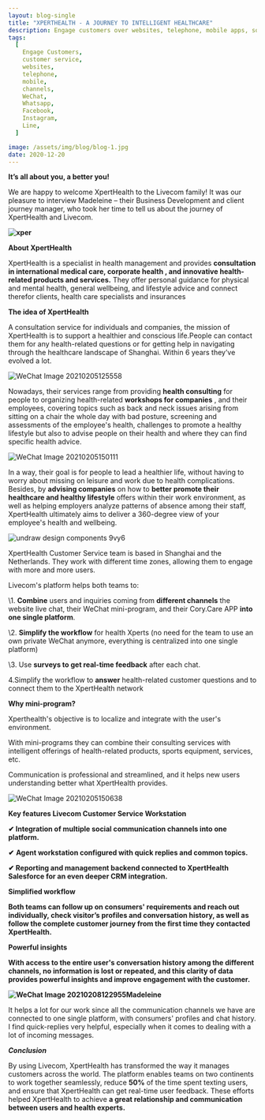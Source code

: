 ```yaml
---
layout: blog-single
title: "XPERTHEALTH - A JOURNEY TO INTELLIGENT HEALTHCARE"
description: Engage customers over websites, telephone, mobile apps, social media channels like WeChat, Whatsapp, Facebook, Instagram and many other popular messaging apps.
tags:
  [
    Engage Customers,
    customer service,
    websites,
    telephone,
    mobile,
    channels,
    WeChat,
    Whatsapp,
    Facebook,
    Instagram,
    Line,
  ]

image: /assets/img/blog/blog-1.jpg
date: 2020-12-20
---
```


**It’s all about you, a better you!**

We are happy to welcome XpertHealth to the Livecom family! It was our pleasure to interview Madeleine – their Business Development and client journey manager, who took her time to tell us about the journey of XpertHealth and Livecom.

 

 

**![xper](/assets/img/blog/xper.png)**

**About XpertHealth**

 

XpertHealth is a specialist in health management and provides **consultation in international medical care, corporate health , and innovative health-related products and services.** They offer personal guidance for physical and mental health, general wellbeing, and lifestyle advice and connect therefor clients, health care specialists and insurances

 

**The idea of XpertHealth** 

A consultation service for individuals and companies, the mission of XpertHealth is to support a healthier and conscious life.People can contact them for any health-related questions or for getting help in navigating through the healthcare landscape of Shanghai. Within 6 years they’ve evolved a lot. 

![WeChat Image 20210205125558](/assets/img/blog/WeChat_Image_20210205125558.jpg)

Nowadays, their services range from providing **health consulting** for people to organizing health-related **workshops for companies** , and their employees, covering topics such as back and neck issues arising from sitting on a chair the whole day with bad posture, screening and assessments of the employee's health, challenges to promote a healthy lifestyle but also to advise people on their health and where they can find specific health advice.

![WeChat Image 20210205150111](/assets/img/blog/WeChat_Image_20210205150111.jpg)

In a way, their goal is for people to lead a healthier life, without having to worry about missing on leisure and work due to health complications. Besides, by **advising companies** on how to **better promote their healthcare and healthy lifestyle** offers within their work environment, as well as helping employers analyze patterns of absence among their staff, XpertHealth ultimately aims to deliver a 360-degree view of your employee's health and wellbeing.

![undraw design components 9vy6](/assets/img/blog/undraw_design_components_9vy6.png)

XpertHealth Customer Service team is based in Shanghai and the Netherlands. They work with different time zones, allowing them to engage with more and more users. 



Livecom's platform helps both teams to:

\1. **Combine** users and inquiries coming from **different channels** the website live chat, their WeChat mini-program, and their Cory.Care APP **into one single platform**.

\2. **Simplify the workflow** for health Xperts (no need for the team to use an own private WeChat anymore, everything is centralized into one single platform) 

\3. Use **surveys to get real-time feedback** after each chat.

4.Simplify the workflow to **answer** health-related customer questions and to connect them to the XpertHealth network



**Why mini-program?**

 

Xperthealth's objective is to localize and integrate with the user's environment.



With mini-programs they can combine their consulting services with intelligent offerings of health-related products, sports equipment, services, etc.



Communication is  professional and streamlined, and it helps new users understanding better what XpertHealth provides.

![WeChat Image 20210205150638](/assets/img/blog/WeChat_Image_20210205150638.jpg)

 

**Key features Livecom Customer Service Workstation**



**✔ Integration of multiple social communication channels into one platform.**

**✔** **Agent workstation configured with quick replies and common topics.**

**✔ Reporting and management backend connected to XpertHealth Salesforce for an even deeper CRM integration.**

 

**Simplified workflow**



**Both teams can follow up on consumers' requirements and reach out individually, check visitor’s profiles and conversation history, as well as follow the complete customer journey from the first time they contacted XpertHealth.** 





**Powerful insights** 


**With access to the entire user's conversation history among the different channels, no information is lost or repeated, and this clarity of data provides powerful insights and improve engagement with the customer.**

 

**![WeChat Image 20210208122955](/assets/img/blog/WeChat_Image_20210208122955.jpg)Madeleine**

It helps a lot for our work since all the communication channels we have are connected to one single platform, with consumers' profiles and chat history. I find quick-replies very helpful, especially when it comes to dealing with a lot of incoming messages.

***Conclusion*** 

By using Livecom, XpertHealth has transformed the way it manages customers across the world. The platform enables teams on two continents to work together seamlessly, reduce **50%** of the time spent texting users, and ensure that XpertHealth can get real-time user feedback. These efforts helped XpertHealth to achieve **a great relationship and communication between users and health experts.**
